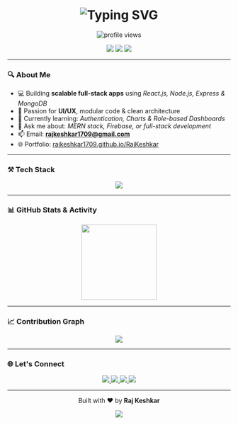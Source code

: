 <!-- GitHub Profile README for Raj Keshkar -->

<h1 align="center">
  <img src="https://readme-typing-svg.herokuapp.com?font=Fira+Code&weight=700&size=26&pause=1000&color=FF6F91&center=true&vCenter=true&width=550&lines=Hi+%F0%9F%91%8B%2C+I'm+Raj+Keshkar;MERN+Stack+Developer;Passionate+About+Clean+Code;Always+Learning+%F0%9F%93%9A;Let's+Build+Something+Great+%F0%9F%9A%80" alt="Typing SVG" />
</h1>

<p align="center">
  <img src="https://komarev.com/ghpvc/?username=RajKeshkar1709&label=Profile%20Views&color=0e75b6&style=flat" alt="profile views" />
</p>

<p align="center">
  <img src="https://img.shields.io/badge/MERN%20Stack-Developer-2ECC71?style=for-the-badge&logo=javascript" />
  <img src="https://img.shields.io/badge/React-Lover-61DAFB?style=for-the-badge&logo=react" />
  <img src="https://img.shields.io/badge/Open%20to-Collaborations-blueviolet?style=for-the-badge&logo=github" />
</p>

---

### 🔍 About Me

- 💻 Building **scalable full-stack apps** using *React.js, Node.js, Express & MongoDB*
- 🎯 Passion for **UI/UX**, modular code & clean architecture
- 🌱 Currently learning: *Authentication, Charts & Role-based Dashboards*
- 💬 Ask me about: *MERN stack, Firebase, or full-stack development*
- 📫 Email: **rajkeshkar1709@gmail.com**
- 🌐 Portfolio: [rajkeshkar1709.github.io/RajKeshkar](https://rajkeshkar1709.github.io/RajKeshkar/)

---

### ⚒️ Tech Stack

<p align="center">
  <img src="https://skillicons.dev/icons?i=react,nodejs,express,mongodb,js,html,css,tailwind,firebase,git,github,vscode&theme=dark" />
</p>

---

### 📊 GitHub Stats & Activity

<div align="center">
  <img src="https://github-readme-stats.vercel.app/api?username=RajKeshkar1709&show_icons=true&theme=radical&hide_border=true&count_private=true" height="170px" />
 
</div>

---

### 📈 Contribution Graph

<p align="center">
  <img src="https://github-readme-activity-graph.vercel.app/graph?username=RajKeshkar1709&theme=react-dark&hide_border=true" />
</p>

---

### 🌐 Let's Connect

<p align="center">
  <a href="https://www.linkedin.com/in/raj-keshkar-315040280/" target="_blank">
    <img src="https://img.shields.io/badge/-LinkedIn-0077B5?style=for-the-badge&logo=linkedin&logoColor=white" />
  </a>
  <a href="mailto:rajkeshkar1709@gmail.com">
    <img src="https://img.shields.io/badge/-Gmail-D14836?style=for-the-badge&logo=gmail&logoColor=white" />
  </a>
  <a href="https://github.com/RajKeshkar1709" target="_blank">
    <img src="https://img.shields.io/badge/-GitHub-black?style=for-the-badge&logo=github" />
  </a>
  <a href="https://rajkeshkar1709.github.io/RajKeshkar/" target="_blank">
    <img src="https://img.shields.io/badge/-Portfolio-14b8a6?style=for-the-badge&logo=vercel&logoColor=white" />
  </a>
</p>

---


<p align="center">
  Built with ❤️ by <strong>Raj Keshkar</strong>
</p>

<p align="center">
  <img src="https://capsule-render.vercel.app/api?type=waving&color=gradient&height=90&section=footer" />
</p>
